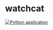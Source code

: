 # watchcat

[![Python application](https://github.com/uec-world-dominators/watchcat/actions/workflows/python-app.yml/badge.svg)](https://github.com/uec-world-dominators/watchcat/actions/workflows/python-app.yml)

